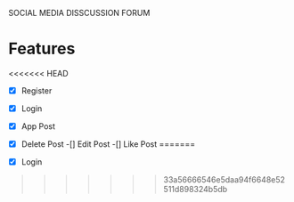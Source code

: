 SOCIAL MEDIA DISSCUSSION FORUM

# Features
<<<<<<< HEAD
-[x] Register
-[x] Login
-[x] App Post
-[x] Delete Post
-[] Edit Post
-[] Like Post
=======

- [x] Login
>>>>>>> 33a56666546e5daa94f6648e52511d898324b5db
